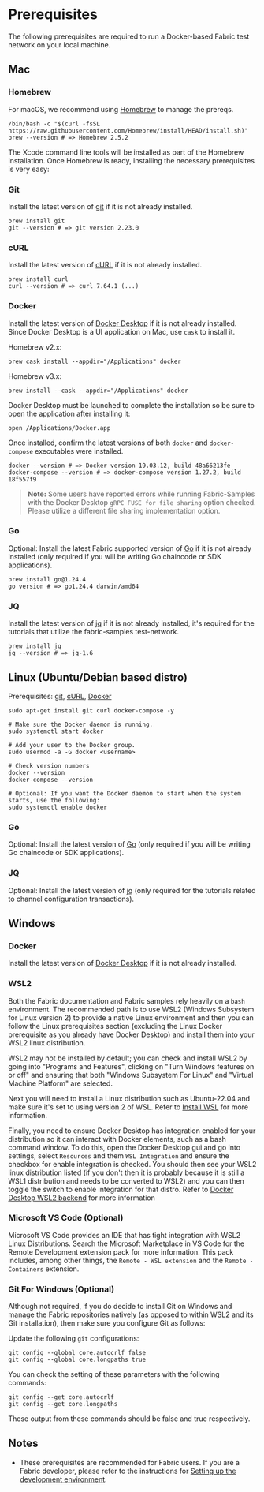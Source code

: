 # Prerequisites

The following prerequisites are required to run a Docker-based Fabric test network on your local machine.

## Mac

### Homebrew

For macOS, we recommend using [Homebrew](https://brew.sh) to manage the prereqs.

```shell
/bin/bash -c "$(curl -fsSL https://raw.githubusercontent.com/Homebrew/install/HEAD/install.sh)"
brew --version # => Homebrew 2.5.2
```

The Xcode command line tools will be installed as part of the Homebrew installation.
Once Homebrew is ready, installing the necessary prerequisites is very easy:

### Git

Install the latest version of [git](https://git-scm.com/downloads) if it is not already installed.

```shell
brew install git
git --version # => git version 2.23.0
```

### cURL

Install the latest version of [cURL](https://curl.haxx.se/download.html) if it is not already installed.

```shell
brew install curl
curl --version # => curl 7.64.1 (...)
```

### Docker

Install the latest version of [Docker Desktop](https://docs.docker.com/get-docker/) if it is not already installed.
Since Docker Desktop is a UI application on Mac, use `cask` to install it.

Homebrew v2.x:

```shell
brew cask install --appdir="/Applications" docker
```

Homebrew v3.x:

```shell
brew install --cask --appdir="/Applications" docker
```

Docker Desktop must be launched to complete the installation so be sure to open the application after installing it:

```shell
open /Applications/Docker.app
```

Once installed, confirm the latest versions of both `docker` and `docker-compose` executables were installed.

```shell
docker --version # => Docker version 19.03.12, build 48a66213fe
docker-compose --version # => docker-compose version 1.27.2, build 18f557f9
```

> **Note:** Some users have reported errors while running Fabric-Samples with the Docker Desktop `gRPC FUSE for file sharing` option checked.
> Please utilize a different file sharing implementation option.

### Go

Optional: Install the latest Fabric supported version of [Go](https://golang.org/doc/install) if it is not already
installed (only required if you will be writing Go chaincode or SDK applications).

```shell
brew install go@1.24.4
go version # => go1.24.4 darwin/amd64
```

### JQ

Install the latest version of [jq](https://stedolan.github.io/jq/download/) if it is not already installed, it's required for the tutorials that utilize the fabric-samples test-network.

```shell
brew install jq
jq --version # => jq-1.6
```

## **Linux (Ubuntu/Debian based distro)**

Prerequisites: [git](https://git-scm.com/downloads), [cURL](https://curl.haxx.se/download.html), [Docker](https://docs.docker.com/get-docker/)

```shell
sudo apt-get install git curl docker-compose -y

# Make sure the Docker daemon is running.
sudo systemctl start docker

# Add your user to the Docker group.
sudo usermod -a -G docker <username>

# Check version numbers  
docker --version
docker-compose --version

# Optional: If you want the Docker daemon to start when the system starts, use the following:
sudo systemctl enable docker
```

### Go

Optional: Install the latest version of [Go](https://golang.org/doc/install) (only required if you will be writing Go chaincode or SDK applications).

### JQ

Optional: Install the latest version of [jq](https://stedolan.github.io/jq/download/) (only required for the tutorials related to channel configuration transactions).

## **Windows**

### Docker

Install the latest version of [Docker Desktop](https://docs.docker.com/get-docker/) if it is not already installed.

### WSL2

Both the Fabric documentation and Fabric samples rely heavily on a `bash` environment. The recommended
path is to use WSL2 (Windows Subsystem for Linux version 2) to provide a native Linux environment and then you can follow the Linux prerequisites section (excluding the Linux Docker prerequisite as you already have Docker Desktop) and install them into your WSL2 linux distribution.

WSL2 may not be installed by default; you can check and install WSL2 by going into "Programs and Features", clicking on "Turn Windows features on or off" and ensuring that both "Windows Subsystem For Linux" and "Virtual Machine Platform" are selected.

Next you will need to install a Linux distribution such as Ubuntu-22.04 and make sure it's set to using version 2 of WSL. Refer to [Install WSL](https://docs.microsoft.com/en-us/windows/wsl/install) for more information.

Finally, you need to ensure Docker Desktop has integration enabled for your distribution so it can interact with Docker elements, such as a bash command window. To do this, open the Docker Desktop gui and go into settings, select `Resources` and them `WSL Integration` and ensure the checkbox for enable integration is checked. You should then see your WSL2 linux distribution listed (if you don't then it is probably because it is still a WSL1 distribution and needs to be converted to WSL2) and you can then toggle the switch to enable integration for that distro. Refer to [Docker Desktop WSL2 backend](https://docs.docker.com/desktop/windows/wsl/) for more information

### Microsoft VS Code (Optional)

Microsoft VS Code provides an IDE that has tight integration with WSL2 Linux Distributions. Search the Microsoft Marketplace in VS Code for the Remote Development extension pack for more information. This pack includes, among other things, the `Remote - WSL extension` and the `Remote - Containers` extension.

### Git For Windows (Optional)

Although not required, if you do decide to install Git on Windows and manage the Fabric repositories natively (as opposed to within WSL2 and its Git installation), then make sure you configure Git as follows:

Update the following `git` configurations:
```shell
git config --global core.autocrlf false
git config --global core.longpaths true
```

You can check the setting of these parameters with the following commands:
```shell
git config --get core.autocrlf
git config --get core.longpaths
```
These output from these commands should be false and true respectively.

## **Notes**

- These prerequisites are recommended for Fabric users. If you are a Fabric developer, please refer to the instructions for [Setting up the development environment](https://hyperledger-fabric.readthedocs.io/en/latest/dev-setup/devenv.html).

<!--- Licensed under Creative Commons Attribution 4.0 International License
https://creativecommons.org/licenses/by/4.0/ -->
